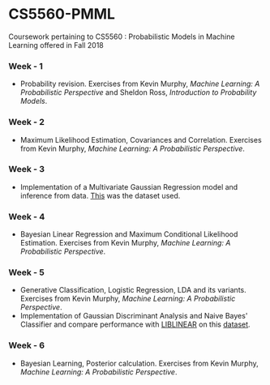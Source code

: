 # CS5560-PMML
Coursework pertaining to CS5560 : Probabilistic Models in Machine Learning offered in Fall 2018

### Week - 1
+ Probability revision. Exercises from Kevin Murphy, _Machine Learning: A Probabilistic Perspective_ and Sheldon Ross, _Introduction to Probability Models_.

### Week - 2
+ Maximum Likelihood Estimation, Covariances and Correlation. Exercises from Kevin Murphy, _Machine Learning: A Probabilistic Perspective_.

### Week - 3
+ Implementation of a Multivariate Gaussian Regression model and inference from data. [This](http://archive.ics.uci.edu/ml/datasets/SGEMM+GPU+kernel+performance) was the dataset used.

### Week - 4
+ Bayesian Linear Regression and Maximum Conditional Likelihood Estimation. Exercises from Kevin Murphy, _Machine Learning: A Probabilistic Perspective_.

### Week - 5
+ Generative Classification, Logistic Regression, LDA and its variants. Exercises from Kevin Murphy, _Machine Learning: A Probabilistic Perspective_.
+ Implementation of Gaussian Discriminant Analysis and Naive Bayes' Classifier and compare performance with [LIBLINEAR](https://github.com/cjlin1/liblinear) on this [dataset](https://archive.ics.uci.edu/ml/datasets/seismic-bumps).

### Week - 6
+ Bayesian Learning, Posterior calculation. Exercises from Kevin Murphy, _Machine Learning: A Probabilistic Perspective_.
